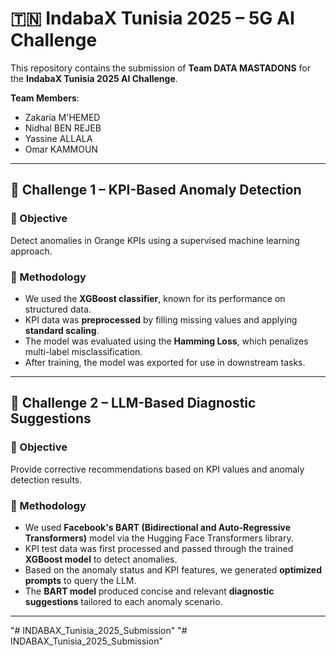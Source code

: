 # 🇹🇳 IndabaX Tunisia 2025 – 5G AI Challenge

This repository contains the submission of **Team DATA MASTADONS** for the **IndabaX Tunisia 2025 AI Challenge**.

**Team Members**:
- Zakaria M'HEMED  
- Nidhal BEN REJEB  
- Yassine ALLALA  
- Omar KAMMOUN

---

## 🚩 Challenge 1 – KPI-Based Anomaly Detection

### 🎯 Objective
Detect anomalies in Orange KPIs using a supervised machine learning approach.

### 🧠 Methodology
- We used the **XGBoost classifier**, known for its performance on structured data.
- KPI data was **preprocessed** by filling missing values and applying **standard scaling**.
- The model was evaluated using the **Hamming Loss**, which penalizes multi-label misclassification.
- After training, the model was exported for use in downstream tasks.

---

## 🤖 Challenge 2 – LLM-Based Diagnostic Suggestions

### 🎯 Objective
Provide corrective recommendations based on KPI values and anomaly detection results.

### 🧠 Methodology
- We used **Facebook's BART (Bidirectional and Auto-Regressive Transformers)** model via the Hugging Face Transformers library.
- KPI test data was first processed and passed through the trained **XGBoost model** to detect anomalies.
- Based on the anomaly status and KPI features, we generated **optimized prompts** to query the LLM.
- The **BART model** produced concise and relevant **diagnostic suggestions** tailored to each anomaly scenario.

---



"# INDABAX_Tunisia_2025_Submission" 
"# INDABAX_Tunisia_2025_Submission" 
